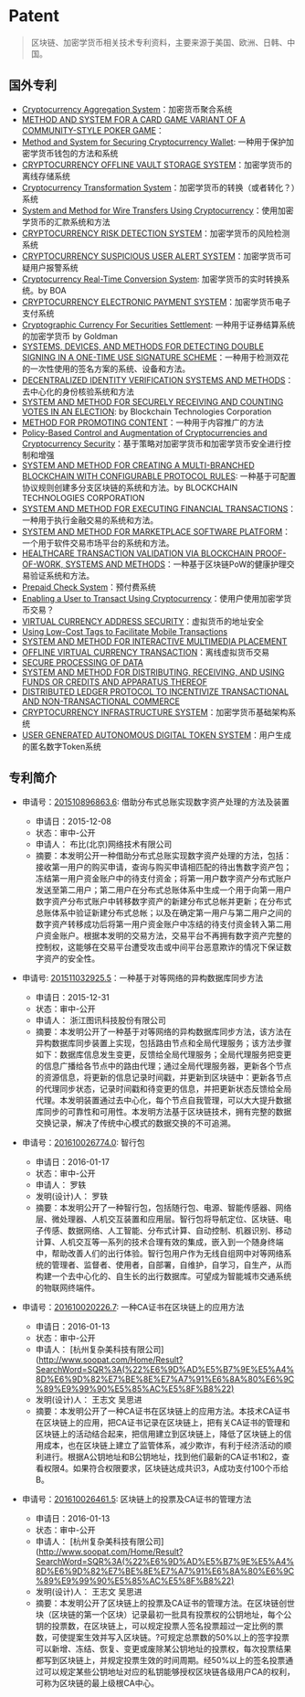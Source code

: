 Patent
===
> 区块链、加密学货币相关技术专利资料，主要来源于美国、欧洲、日韩、中国。


## 国外专利

*	[Cryptocurrency Aggregation System](http://appft.uspto.gov/netacgi/nph-Parser?Sect1=PTO2&Sect2=HITOFF&p=1&u=%2Fnetahtml%2FPTO%2Fsearch-bool.html&r=9&f=G&l=50&co1=AND&d=PG01&s1=cryptocurrency.TTL.&OS=TTL/cryptocurrency&RS=TTL/cryptocurrency)：加密货币聚合系统
*	[METHOD AND SYSTEM FOR A CARD GAME VARIANT OF A COMMUNITY-STYLE POKER GAME](http://appft.uspto.gov/netacgi/nph-Parser?Sect1=PTO2&Sect2=HITOFF&p=1&u=%2Fnetahtml%2FPTO%2Fsearch-bool.html&r=7&f=G&l=50&co1=AND&d=PG01&s1=bitcoin&OS=bitcoin&RS=bitcoin)： 
*	[Method and System for Securing Cryptocurrency Wallet](http://appft.uspto.gov/netacgi/nph-Parser?Sect1=PTO2&Sect2=HITOFF&p=1&u=%2Fnetahtml%2FPTO%2Fsearch-bool.html&r=1&f=G&l=50&co1=AND&d=PG01&s1=cryptocurrency.TTL.&OS=TTL/cryptocurrency&RS=TTL/cryptocurrency): 一种用于保护加密学货币钱包的方法和系统
* 	[CRYPTOCURRENCY OFFLINE VAULT STORAGE SYSTEM](http://appft.uspto.gov/netacgi/nph-Parser?Sect1=PTO2&Sect2=HITOFF&p=1&u=%2Fnetahtml%2FPTO%2Fsearch-bool.html&r=3&f=G&l=50&co1=AND&d=PG01&s1=cryptocurrency.TTL.&OS=TTL/cryptocurrency&RS=TTL/cryptocurrency)：加密学货币的离线存储系统
*	[Cryptocurrency Transformation System](http://appft.uspto.gov/netacgi/nph-Parser?Sect1=PTO2&Sect2=HITOFF&p=1&u=%2Fnetahtml%2FPTO%2Fsearch-bool.html&r=4&f=G&l=50&co1=AND&d=PG01&s1=cryptocurrency.TTL.&OS=TTL/cryptocurrency&RS=TTL/cryptocurrency)：加密学货币的转换（或者转化？）系统
*	[System and Method for Wire Transfers Using Cryptocurrency](http://appft.uspto.gov/netacgi/nph-Parser?Sect1=PTO2&Sect2=HITOFF&p=1&u=%2Fnetahtml%2FPTO%2Fsearch-bool.html&r=1&f=G&l=50&co1=AND&d=PG01&s1=%22Wire+Transfers+Using+Cryptocurrency%22&OS=%22Wire+Transfers+Using+Cryptocurrency%22&RS=%22Wire+Transfers+Using+Cryptocurrency%22)：使用加密学货币的汇款系统和方法
* 	[CRYPTOCURRENCY RISK DETECTION SYSTEM](http://appft.uspto.gov/netacgi/nph-Parser?Sect1=PTO2&Sect2=HITOFF&p=1&u=%2Fnetahtml%2FPTO%2Fsearch-bool.html&r=5&f=G&l=50&co1=AND&d=PG01&s1=cryptocurrency.TTL.&OS=TTL/cryptocurrency)：加密学货币的风险检测系统
*	[CRYPTOCURRENCY SUSPICIOUS USER ALERT SYSTEM](http://appft.uspto.gov/netacgi/nph-Parser?Sect1=PTO2&Sect2=HITOFF&p=1&u=%2Fnetahtml%2FPTO%2Fsearch-bool.html&r=6&f=G&l=50&co1=AND&d=PG01&s1=%22bank+of+america%22.AANM.&s2=cryptocurrency&OS=AANM/%22bank+of+america%22+AND+cryptocurrency&RS=AANM/%22bank+of+america%22+AND+cryptocurrency)：加密学货币可疑用户报警系统
*	[Cryptocurrency Real-Time Conversion System](http://appft.uspto.gov/netacgi/nph-Parser?Sect1=PTO2&Sect2=HITOFF&p=1&u=%2Fnetahtml%2FPTO%2Fsearch-bool.html&r=10&f=G&l=50&co1=AND&d=PG01&s1=%22bank+of+america%22.AANM.&s2=cryptocurrency&OS=AANM/%22bank+of+america%22+AND+cryptocurrency&RS=AANM/%22bank+of+america%22+AND+cryptocurrency): 加密学货币的实时转换系统。by BOA
*	[CRYPTOCURRENCY ELECTRONIC PAYMENT SYSTEM](http://appft.uspto.gov/netacgi/nph-Parser?Sect1=PTO2&Sect2=HITOFF&p=1&u=%2Fnetahtml%2FPTO%2Fsearch-bool.html&r=5&f=G&l=50&co1=AND&d=PG01&s1=%22bank+of+america%22.AANM.&s2=cryptocurrency&OS=AANM/%22bank+of+america%22+AND+cryptocurrency&RS=AANM/%22bank+of+america%22+AND+cryptocurrency)：加密学货币电子支付系统
*	[Cryptographic Currency For Securities Settlement](http://appft.uspto.gov/netacgi/nph-Parser?Sect1=PTO2&Sect2=HITOFF&p=1&u=%2Fnetahtml%2FPTO%2Fsearch-bool.html&r=1&f=G&l=50&co1=AND&d=PG01&s1=20150332395&OS=20150332395&RS=20150332395?p=cite_Brian_Cohen_or_Bitcoin_Magazine): 一种用于证券结算系统的加密学货币 by Goldman
*	[SYSTEMS, DEVICES, AND METHODS FOR DETECTING DOUBLE SIGNING IN A ONE-TIME USE SIGNATURE SCHEME](http://appft.uspto.gov/netacgi/nph-Parser?Sect1=PTO2&Sect2=HITOFF&u=%2Fnetahtml%2FPTO%2Fsearch-adv.html&r=2&f=G&l=50&d=PG01&s1=cryptocurrency&p=1&OS=blockchain&RS=cryptocurrency)：一种用于检测双花的一次性使用的签名方案的系统、设备和方法。
*	[DECENTRALIZED IDENTITY VERIFICATION SYSTEMS AND METHODS](http://appft.uspto.gov/netacgi/nph-Parser?Sect1=PTO2&Sect2=HITOFF&u=%2Fnetahtml%2FPTO%2Fsearch-adv.html&r=35&f=G&l=50&d=PG01&s1=cryptocurrency&p=1&OS=blockchain&RS=cryptocurrency)：去中心化的身份核验系统和方法
*	[SYSTEM AND METHOD FOR SECURELY RECEIVING AND COUNTING VOTES IN AN ELECTION](http://appft.uspto.gov/netacgi/nph-Parser?Sect1=PTO2&Sect2=HITOFF&u=%2Fnetahtml%2FPTO%2Fsearch-adv.html&r=15&f=G&l=50&d=PG01&s1=cryptocurrency&p=1&OS=&RS=cryptocurrency): by Blockchain Technologies Corporation
*	[METHOD FOR PROMOTING CONTENT](http://appft.uspto.gov/netacgi/nph-Parser?Sect1=PTO2&Sect2=HITOFF&u=%2Fnetahtml%2FPTO%2Fsearch-adv.html&r=46&f=G&l=50&d=PG01&s1=cryptocurrency&p=1&OS=blockchain&RS=cryptocurrency)：一种用于内容推广的方法
*	[Policy-Based Control and Augmentation of Cryptocurrencies and Cryptocurrency Security](http://appft.uspto.gov/netacgi/nph-Parser?Sect1=PTO2&Sect2=HITOFF&u=%2Fnetahtml%2FPTO%2Fsearch-adv.html&r=44&f=G&l=50&d=PG01&s1=cryptocurrency&p=1&OS=blockchain&RS=cryptocurrency)：基于策略对加密学货币和加密学货币安全进行控制和增强
*	[SYSTEM AND METHOD FOR CREATING A MULTI-BRANCHED BLOCKCHAIN WITH CONFIGURABLE PROTOCOL RULES](http://appft.uspto.gov/netacgi/nph-Parser?Sect1=PTO2&Sect2=HITOFF&u=%2Fnetahtml%2FPTO%2Fsearch-adv.html&r=14&f=G&l=50&d=PG01&s1=cryptocurrency&p=1&OS=&RS=cryptocurrency): 一种基于可配置协议规则创建多分支区块链的系统和方法。by BLOCKCHAIN TECHNOLOGIES CORPORATION
*	[SYSTEM AND METHOD FOR EXECUTING FINANCIAL TRANSACTIONS](http://appft.uspto.gov/netacgi/nph-Parser?Sect1=PTO2&Sect2=HITOFF&u=%2Fnetahtml%2FPTO%2Fsearch-adv.html&r=33&f=G&l=50&d=PG01&s1=cryptocurrency&p=1&OS=&RS=cryptocurrency)：一种用于执行金融交易的系统和方法。
*	[SYSTEM AND METHOD FOR MARKETPLACE SOFTWARE PLATFORM](http://appft.uspto.gov/netacgi/nph-Parser?Sect1=PTO2&Sect2=HITOFF&u=%2Fnetahtml%2FPTO%2Fsearch-adv.html&r=36&f=G&l=50&d=PG01&s1=cryptocurrency&p=1&OS=&RS=cryptocurrency)：一个用于软件交易市场平台的系统和方法。
*	[HEALTHCARE TRANSACTION VALIDATION VIA BLOCKCHAIN PROOF-OF-WORK, SYSTEMS AND METHODS](http://appft.uspto.gov/netacgi/nph-Parser?Sect1=PTO2&Sect2=HITOFF&u=%2Fnetahtml%2FPTO%2Fsearch-adv.html&r=39&f=G&l=50&d=PG01&s1=cryptocurrency&p=1&OS=&RS=cryptocurrency)：一种基于区块链PoW的健康护理交易验证系统和方法。
*	[Prepaid Check System](http://appft.uspto.gov/netacgi/nph-Parser?Sect1=PTO2&Sect2=HITOFF&u=%2Fnetahtml%2FPTO%2Fsearch-adv.html&r=41&f=G&l=50&d=PG01&s1=cryptocurrency&p=1&OS=&RS=cryptocurrency)：预付费系统
*	[Enabling a User to Transact Using Cryptocurrency](http://appft.uspto.gov/netacgi/nph-Parser?Sect1=PTO2&Sect2=HITOFF&u=%2Fnetahtml%2FPTO%2Fsearch-adv.html&r=45&f=G&l=50&d=PG01&s1=cryptocurrency&p=1&OS=&RS=cryptocurrency)：使用户使用加密学货币交易？
*	[VIRTUAL CURRENCY ADDRESS SECURITY](http://appft.uspto.gov/netacgi/nph-Parser?Sect1=PTO2&Sect2=HITOFF&u=%2Fnetahtml%2FPTO%2Fsearch-adv.html&r=68&f=G&l=50&d=PG01&s1=cryptocurrency&p=2&OS=&RS=cryptocurrency)：虚拟货币的地址安全
*	[Using Low-Cost Tags to Facilitate Mobile Transactions](http://appft.uspto.gov/netacgi/nph-Parser?Sect1=PTO2&Sect2=HITOFF&u=%2Fnetahtml%2FPTO%2Fsearch-adv.html&r=79&f=G&l=50&d=PG01&s1=cryptocurrency&p=2&OS=&RS=cryptocurrency)
*	[SYSTEM AND METHOD FOR INTERACTIVE MULTIMEDIA PLACEMENT](http://appft.uspto.gov/netacgi/nph-Parser?Sect1=PTO2&Sect2=HITOFF&u=%2Fnetahtml%2FPTO%2Fsearch-adv.html&r=74&f=G&l=50&d=PG01&s1=cryptocurrency&p=2&OS=&RS=cryptocurrency)
*	[OFFLINE VIRTUAL CURRENCY TRANSACTION](http://appft.uspto.gov/netacgi/nph-Parser?Sect1=PTO2&Sect2=HITOFF&u=%2Fnetahtml%2FPTO%2Fsearch-adv.html&r=75&f=G&l=50&d=PG01&s1=cryptocurrency&p=2&OS=&RS=cryptocurrency)：离线虚拟货币交易
*	[SECURE PROCESSING OF DATA](http://appft.uspto.gov/netacgi/nph-Parser?Sect1=PTO2&Sect2=HITOFF&u=%2Fnetahtml%2FPTO%2Fsearch-adv.html&r=16&f=G&l=50&d=PG01&s1=cryptocurrency&p=1&OS=&RS=cryptocurrency)
*	[SYSTEM AND METHOD FOR DISTRIBUTING, RECEIVING, AND USING FUNDS OR CREDITS AND APPARATUS THEREOF](http://appft.uspto.gov/netacgi/nph-Parser?Sect1=PTO2&Sect2=HITOFF&u=%2Fnetahtml%2FPTO%2Fsearch-adv.html&r=17&f=G&l=50&d=PG01&s1=cryptocurrency&p=1&OS=&RS=cryptocurrency)
*	[DISTRIBUTED LEDGER PROTOCOL TO INCENTIVIZE TRANSACTIONAL AND NON-TRANSACTIONAL COMMERCE](http://appft.uspto.gov/netacgi/nph-Parser?Sect1=PTO2&Sect2=HITOFF&u=%2Fnetahtml%2FPTO%2Fsearch-adv.html&r=18&f=G&l=50&d=PG01&s1=cryptocurrency&p=1&OS=&RS=cryptocurrency)
*	[CRYPTOCURRENCY INFRASTRUCTURE SYSTEM](http://appft.uspto.gov/netacgi/nph-Parser?Sect1=PTO2&Sect2=HITOFF&u=%2Fnetahtml%2FPTO%2Fsearch-adv.html&r=21&f=G&l=50&d=PG01&s1=cryptocurrency&p=1&OS=&RS=cryptocurrency)：加密学货币基础架构系统
*	[USER GENERATED AUTONOMOUS DIGITAL TOKEN SYSTEM](http://appft.uspto.gov/netacgi/nph-Parser?Sect1=PTO2&Sect2=HITOFF&u=%2Fnetahtml%2FPTO%2Fsearch-adv.html&r=87&f=G&l=50&d=PG01&s1=cryptocurrency&p=2&OS=blockchain&RS=cryptocurrency)：用户生成的匿名数字Token系统


## 专利简介

* 申请号：[201510896863.6](http://www2.soopat.com/Patent/201510896863): 借助分布式总账实现数字资产处理的方法及装置  
	- 申请日：2015-12-08	 
	- 状态：审中-公开	
	- 申请人： 布比(北京)网络技术有限公司
	- 摘要：本发明公开一种借助分布式总账实现数字资产处理的方法，包括：接收第一用户的购买申请，查询与购买申请相匹配的待出售数字资产包；冻结第一用户资金账户中的待支付资金；将第一用户数字资产分布式账户发送至第二用户；第二用户在分布式总账体系中生成一个用于向第一用户数字资产分布式账户中转移数字资产的新建分布式总帐并更新；在分布式总账体系中验证新建分布式总帐；以及在确定第一用户与第二用户之间的数字资产转移成功后将第一用户资金账户中冻结的待支付资金转入第二用户资金账户。根据本发明的交易方法，交易平台不再拥有数字资产完整的控制权，这能够在交易平台遭受攻击或中间平台恶意欺诈的情况下保证数字资产的安全性。

* 申请号: [201511032925.5](http://www2.soopat.com/Patent/201511032925)：一种基于对等网络的异构数据库同步方法
	- 申请日：2015-12-31 	
	- 状态：审中-公开	
	- 申请人： 浙江图讯科技股份有限公司
	- 摘要：本发明公开了一种基于对等网络的异构数据库同步方法，该方法在异构数据库同步装置上实现，包括路由节点和全局代理服务；该方法步骤如下：数据库信息发生变更，反馈给全局代理服务；全局代理服务把变更的信息广播给各节点中的路由代理；通过全局代理服务器，更新各个节点的资源信息，将更新的信息记录时间戳，并更新到区块链中：更新各节点的代理同步状态，记录时间戳和待变更的信息，并把更新状态反馈给全局代理。本发明装置通过去中心化，每个节点自我管理，可以大大提升数据库同步的可靠性和可用性。本发明方法基于区块链技术，拥有完整的数据交换记录，解决了传统中心模式的数据交换的不可追溯。

* 申请号：[201610026774.0](http://www2.soopat.com/Patent/201610026774): 智行包 
	- 申请日：2016-01-17 	 
	- 状态：审中-公开
	- 申请人： 罗轶
	- 发明(设计)人： 罗轶
	- 摘要：本发明公开了一种智行包，包括随行包、电源、智能传感器、网络层、微处理器、人机交互装置和应用层。智行包将导航定位、区块链、电子传感、数据网络、人工智能、分布式计算、自动控制、机器识别、移动计算、人机交互等一系列的技术合理有效的集成，嵌入到一个随身终端中，帮助改善人们的出行体验。智行包用户作为无线自组网中对等网络系统的管理者、监督者、使用者，自部署，自维护，自学习，自生产，从而构建一个去中心化的、自生长的出行数据库。可望成为智能城市交通系统的物联网终端件。

* 申请号：[201610020226.7](http://www.soopat.com/Patent/201610020226): 一种CA证书在区块链上的应用方法
	- 申请日：2016-01-13 	 
	- 状态：审中-公开
	- 申请人： [杭州复杂美科技有限公司](http://www.soopat.com/Home/Result?SearchWord=SQR%3A(%22%E6%9D%AD%E5%B7%9E%E5%A4%8D%E6%9D%82%E7%BE%8E%E7%A7%91%E6%8A%80%E6%9C%89%E9%99%90%E5%85%AC%E5%8F%B8%22)
	- 发明(设计)人： 王志文 吴思进
	- 摘要：本发明公开了一种CA证书在区块链上的应用方法。本技术CA证书在区块链上的应用，把CA证书记录在区块链上，把有关CA证书的管理和区块链上的活动结合起来，把信用建立到区块链上，降低了区块链上的信用成本，也在区块链上建立了监管体系，减少欺诈，有利于经济活动的顺利进行。根据A公钥地址和B公钥地址，找到他们最新的CA证书1和2，查看权限4。如果符合权限要求，区块链达成共识3，A成功支付100个币给B。

* 申请号：[201610026461.5](http://www.soopat.com/Patent/201610026461): 区块链上的投票及CA证书的管理方法
	- 申请日：2016-01-13 	 
	- 状态：审中-公开
	- 申请人： [杭州复杂美科技有限公司](http://www.soopat.com/Home/Result?SearchWord=SQR%3A(%22%E6%9D%AD%E5%B7%9E%E5%A4%8D%E6%9D%82%E7%BE%8E%E7%A7%91%E6%8A%80%E6%9C%89%E9%99%90%E5%85%AC%E5%8F%B8%22)
	- 发明(设计)人： 王志文 吴思进
	- 摘要：本发明公开了区块链上的投票及CA证书的管理方法。在区块链创世块（区块链的第一个区块）记录最初一批具有投票权的公钥地址，每个公钥的投票数，在区块链上，可以规定投票人签名投票超过一定比例的票数，可使提案生效并写入区块链。?可规定总票数的50%以上的签字投票可以新增、冻结、恢复、变更或废除某公钥地址的投票权，每次投票结果都写到区块链上，并规定投票生效的时间周期。经50%以上的签名投票通过可以规定某些公钥地址对应的私钥能够授权区块链各级用户CA的权利，可称为区块链的最上级根CA中心。
